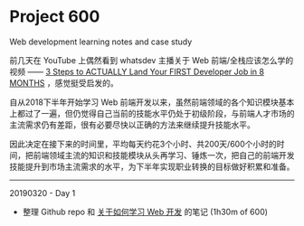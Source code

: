 
# Project 600
Web development learning notes and case study



前几天在 YouTube 上偶然看到 whatsdev 主播关于 Web 前端/全栈应该怎么学的视频 —— [3 Steps to ACTUALLY Land Your FIRST Developer Job in 8 MONTHS](https://youtu.be/o75ZyxL2SME) ，感觉挺受启发的。

自从2018下半年开始学习 Web 前端开发以来，虽然前端领域的各个知识模块基本上都过了一遍，但仍觉得自己当前的技能水平仍处于初级阶段，与前端人才市场的主流需求仍有差距，很有必要尽快以正确的方法来继续提升技能水平。

因此决定在接下来的时间里，平均每天约花3个小时、共200天/600个小时的时间，把前端领域主流的知识和技能模块从头再学习、锤炼一次，把自己的前端开发技能提升到市场主流需求的水平，为下半年实现职业转换的目标做好积累和准备。



---



20190320 - Day 1

* 整理 Github repo 和 [关于如何学习 Web 开发](20190320-how-to-learn-webdev.md) 的笔记 (1h30m of 600)



